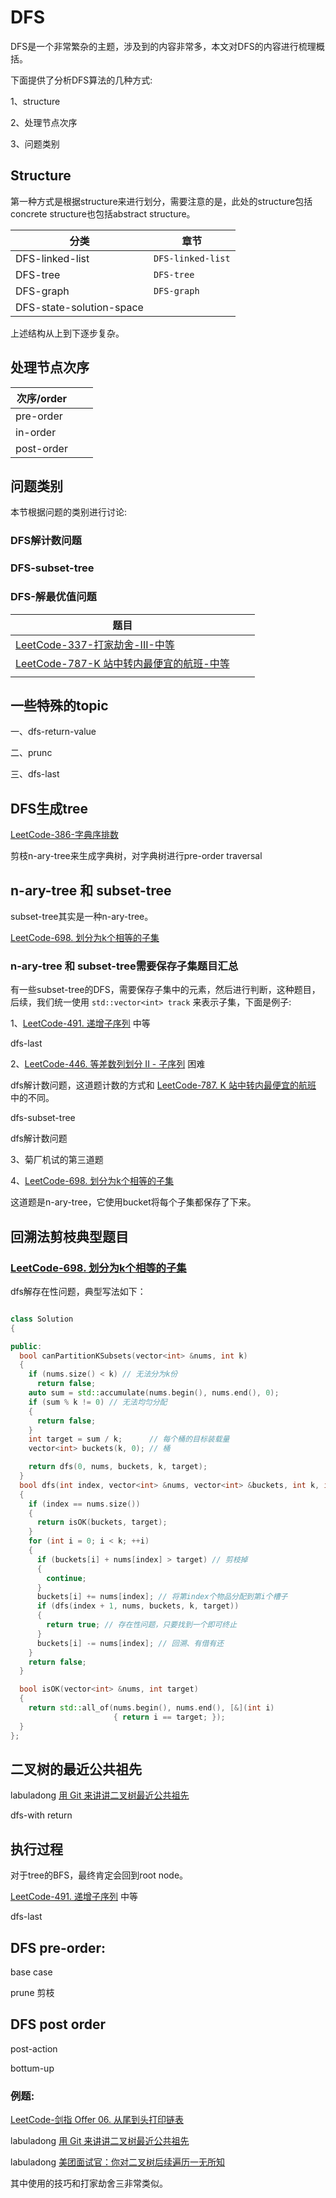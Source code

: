 # DFS 

DFS是一个非常繁杂的主题，涉及到的内容非常多，本文对DFS的内容进行梳理概括。

下面提供了分析DFS算法的几种方式:

1、structure

2、处理节点次序

3、问题类别

## Structure

第一种方式是根据structure来进行划分，需要注意的是，此处的structure包括concrete structure也包括abstract structure。

| 分类                     | 章节              |
| ------------------------ | ----------------- |
| DFS-linked-list          | `DFS-linked-list` |
| DFS-tree                 | `DFS-tree`        |
| DFS-graph                | `DFS-graph`       |
| DFS-state-solution-space |                   |

上述结构从上到下逐步复杂。



## 处理节点次序

| 次序/order |      |      |
| ---------- | ---- | ---- |
| pre-order  |      |      |
| in-order   |      |      |
| post-order |      |      |



## 问题类别

本节根据问题的类别进行讨论:

### DFS解计数问题



### DFS-subset-tree



### DFS-解最优值问题



| 题目                                                         |      |      |
| ------------------------------------------------------------ | ---- | ---- |
| [LeetCode-337-打家劫舍-III-中等](https://leetcode.cn/problems/house-robber-iii/) |      |      |
| [LeetCode-787-K 站中转内最便宜的航班-中等](https://leetcode.cn/problems/cheapest-flights-within-k-stops/) |      |      |
|                                                              |      |      |



## 一些特殊的topic

一、dfs-return-value

二、prunc

三、dfs-last

## DFS生成tree

[LeetCode-386-字典序排数](https://leetcode.cn/problems/lexicographical-numbers/)

剪枝n-ary-tree来生成字典树，对字典树进行pre-order traversal





## n-ary-tree 和 subset-tree

subset-tree其实是一种n-ary-tree。

[LeetCode-698. 划分为k个相等的子集](https://leetcode.cn/problems/partition-to-k-equal-sum-subsets/)



### n-ary-tree 和 subset-tree需要保存子集题目汇总

有一些subset-tree的DFS，需要保存子集中的元素，然后进行判断，这种题目，后续，我们统一使用 `std::vector<int> track` 来表示子集，下面是例子:

1、[LeetCode-491. 递增子序列](https://leetcode.cn/problems/increasing-subsequences/) 中等

dfs-last


2、[LeetCode-446. 等差数列划分 II - 子序列](https://leetcode.cn/problems/arithmetic-slices-ii-subsequence/) 困难

dfs解计数问题，这道题计数的方式和 [LeetCode-787. K 站中转内最便宜的航班](https://leetcode.cn/problems/cheapest-flights-within-k-stops/)  中的不同。

dfs-subset-tree

dfs解计数问题

3、菊厂机试的第三道题


4、[LeetCode-698. 划分为k个相等的子集](https://leetcode.cn/problems/partition-to-k-equal-sum-subsets/)

这道题是n-ary-tree，它使用bucket将每个子集都保存了下来。




## 回溯法剪枝典型题目

### [LeetCode-698. 划分为k个相等的子集](https://leetcode.cn/problems/partition-to-k-equal-sum-subsets/)

dfs解存在性问题，典型写法如下：

```c++

class Solution
{

public:
  bool canPartitionKSubsets(vector<int> &nums, int k)
  {
    if (nums.size() < k) // 无法分为k份
      return false;
    auto sum = std::accumulate(nums.begin(), nums.end(), 0);
    if (sum % k != 0) // 无法均匀分配
    {
      return false;
    }
    int target = sum / k;      // 每个桶的目标装载量
    vector<int> buckets(k, 0); // 桶

    return dfs(0, nums, buckets, k, target);
  }
  bool dfs(int index, vector<int> &nums, vector<int> &buckets, int k, int target)
  {
    if (index == nums.size())
    {
      return isOK(buckets, target);
    }
    for (int i = 0; i < k; ++i)
    {
      if (buckets[i] + nums[index] > target) // 剪枝掉
      {
        continue;
      }
      buckets[i] += nums[index]; // 将第index个物品分配到第i个槽子
      if (dfs(index + 1, nums, buckets, k, target))
      {
        return true; // 存在性问题，只要找到一个即可终止
      }
      buckets[i] -= nums[index]; // 回溯、有借有还
    }
    return false;
  }

  bool isOK(vector<int> &nums, int target)
  {
    return std::all_of(nums.begin(), nums.end(), [&](int i)
                       { return i == target; });
  }
};

```





## 二叉树的最近公共祖先

labuladong [用 Git 来讲讲二叉树最近公共祖先](https://mp.weixin.qq.com/s/9RKzBcr3I592spAsuMH45g) 

dfs-with return

## 执行过程

对于tree的BFS，最终肯定会回到root node。



[LeetCode-491. 递增子序列](https://leetcode.cn/problems/increasing-subsequences/) 中等

dfs-last

## DFS pre-order:

base case

prune 剪枝

## DFS post order

post-action

bottum-up

### 例题:

[LeetCode-剑指 Offer 06. 从尾到头打印链表](https://leetcode.cn/problems/cong-wei-dao-tou-da-yin-lian-biao-lcof/)

labuladong [用 Git 来讲讲二叉树最近公共祖先](https://mp.weixin.qq.com/s/9RKzBcr3I592spAsuMH45g) 

labuladong [美团面试官：你对二叉树后续遍历一无所知](https://mp.weixin.qq.com/s?__biz=MzAxODQxMDM0Mw==&mid=2247490891&idx=1&sn=677a7e887fa551e994ba73bcb2538cea&scene=21#wechat_redirect)

其中使用的技巧和打家劫舍三非常类似。


